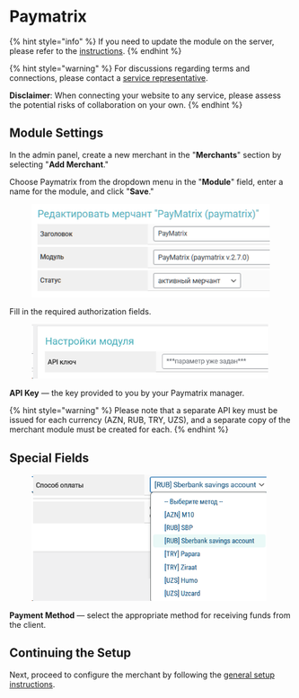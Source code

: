 # Paymatrix

{% hint style="info" %}
If you need to update the module on the server, please refer to the [instructions](https://premium.gitbook.io/rukovodstvo-polzovatelya/osnovnye-nastroiki/faq/kak-obnovit-faily-na-servere#moduli-merchantov).
{% endhint %}

{% hint style="warning" %}
For discussions regarding terms and connections, please contact a [service representative](https://t.me/Exe_PMx).

**Disclaimer**: When connecting your website to any service, please assess the potential risks of collaboration on your own.
{% endhint %}

## Module Settings

In the admin panel, create a new merchant in the "**Merchants**" section by selecting "**Add Merchant**."

Choose Paymatrix from the dropdown menu in the "**Module**" field, enter a name for the module, and click "**Save**."

<figure><img src="../../../.gitbook/assets/image (2224)_eng.png" alt=""><figcaption></figcaption></figure>

Fill in the required authorization fields.

<figure><img src="../../../.gitbook/assets/image (251)_eng.png" alt="" width="421"><figcaption></figcaption></figure>

**API Key** — the key provided to you by your Paymatrix manager.

{% hint style="warning" %}
Please note that a separate API key must be issued for each currency (AZN, RUB, TRY, UZS), and a separate copy of the merchant module must be created for each.
{% endhint %}

## Special Fields

<figure><img src="../../../.gitbook/assets/image (252)_eng.png" alt="" width="418"><figcaption></figcaption></figure>

**Payment Method** — select the appropriate method for receiving funds from the client.

## Continuing the Setup

Next, proceed to configure the merchant by following the [general setup instructions](https://premium.gitbook.io/rukovodstvo-polzovatelya/osnovnye-nastroiki/merchanty-i-avtovyplaty/merchanty/obshie-nastroiki-merchantov).